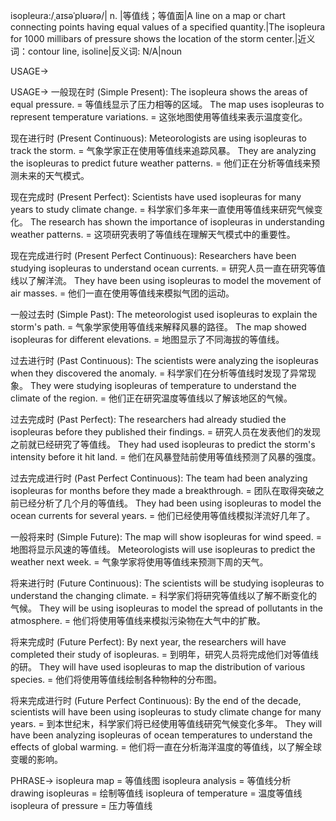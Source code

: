 isopleura:/ˌaɪsəˈplʊərə/| n. |等值线；等值面|A line on a map or chart connecting points having equal values of a specified quantity.|The isopleura for 1000 millibars of pressure shows the location of the storm center.|近义词：contour line, isoline|反义词: N/A|noun

USAGE->

USAGE->
一般现在时 (Simple Present):
The isopleura shows the areas of equal pressure. = 等值线显示了压力相等的区域。
The map uses isopleuras to represent temperature variations. = 这张地图使用等值线来表示温度变化。

现在进行时 (Present Continuous):
Meteorologists are using isopleuras to track the storm. = 气象学家正在使用等值线来追踪风暴。
They are analyzing the isopleuras to predict future weather patterns. = 他们正在分析等值线来预测未来的天气模式。

现在完成时 (Present Perfect):
Scientists have used isopleuras for many years to study climate change. = 科学家们多年来一直使用等值线来研究气候变化。
The research has shown the importance of isopleuras in understanding weather patterns. = 这项研究表明了等值线在理解天气模式中的重要性。

现在完成进行时 (Present Perfect Continuous):
Researchers have been studying isopleuras to understand ocean currents. = 研究人员一直在研究等值线以了解洋流。
They have been using isopleuras to model the movement of air masses. = 他们一直在使用等值线来模拟气团的运动。

一般过去时 (Simple Past):
The meteorologist used isopleuras to explain the storm's path. = 气象学家使用等值线来解释风暴的路径。
The map showed isopleuras for different elevations. = 地图显示了不同海拔的等值线。

过去进行时 (Past Continuous):
The scientists were analyzing the isopleuras when they discovered the anomaly. = 科学家们在分析等值线时发现了异常现象。
They were studying isopleuras of temperature to understand the climate of the region. = 他们正在研究温度等值线以了解该地区的气候。

过去完成时 (Past Perfect):
The researchers had already studied the isopleuras before they published their findings. = 研究人员在发表他们的发现之前就已经研究了等值线。
They had used isopleuras to predict the storm's intensity before it hit land. = 他们在风暴登陆前使用等值线预测了风暴的强度。

过去完成进行时 (Past Perfect Continuous):
The team had been analyzing isopleuras for months before they made a breakthrough. = 团队在取得突破之前已经分析了几个月的等值线。
They had been using isopleuras to model the ocean currents for several years. = 他们已经使用等值线模拟洋流好几年了。

一般将来时 (Simple Future):
The map will show isopleuras for wind speed. = 地图将显示风速的等值线。
Meteorologists will use isopleuras to predict the weather next week. = 气象学家将使用等值线来预测下周的天气。

将来进行时 (Future Continuous):
The scientists will be studying isopleuras to understand the changing climate. = 科学家们将研究等值线以了解不断变化的气候。
They will be using isopleuras to model the spread of pollutants in the atmosphere. = 他们将使用等值线来模拟污染物在大气中的扩散。

将来完成时 (Future Perfect):
By next year, the researchers will have completed their study of isopleuras. = 到明年，研究人员将完成他们对等值线的研。
They will have used isopleuras to map the distribution of various species. = 他们将使用等值线绘制各种物种的分布图。

将来完成进行时 (Future Perfect Continuous):
By the end of the decade, scientists will have been using isopleuras to study climate change for many years. = 到本世纪末，科学家们将已经使用等值线研究气候变化多年。
They will have been analyzing isopleuras of ocean temperatures to understand the effects of global warming. = 他们将一直在分析海洋温度的等值线，以了解全球变暖的影响。


PHRASE->
isopleura map = 等值线图
isopleura analysis = 等值线分析
drawing isopleuras = 绘制等值线
isopleura of temperature = 温度等值线
isopleura of pressure = 压力等值线

